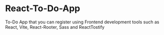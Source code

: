 # React-To-Do-App
To-Do App that you can register using Frontend development tools such as React, Vite, React-Rooter, Sass and ReactTostify
